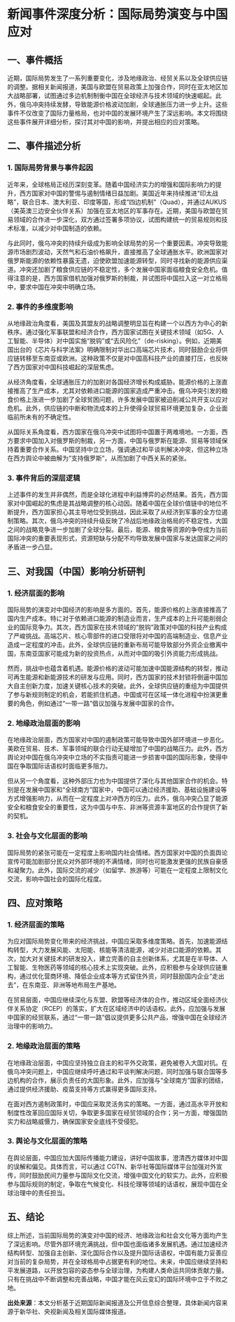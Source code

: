 # 新闻事件深度分析：国际局势演变与中国应对

## 一、事件概括

近期，国际局势发生了一系列重要变化，涉及地缘政治、经贸关系以及全球供应链的调整。据相关新闻报道，美国与欧盟在贸易政策上加强合作，同时在亚太地区加大战略部署，试图通过多边机制制衡中国在全球经济与技术领域的快速崛起。此外，俄乌冲突持续发酵，导致能源价格波动加剧，全球通胀压力进一步上升。这些事件不仅改变了国际力量格局，也对中国的发展环境产生了深远影响。本文将围绕这些事件展开详细分析，探讨其对中国的影响，并提出相应的应对策略。

## 二、事件描述分析

### 1. 国际局势背景与事件起因
近年来，全球格局正经历深刻变革。随着中国经济实力的增强和国际影响力的提升，西方国家对中国的警惕与遏制情绪日益加剧。美国近年来持续推进“印太战略”，联合日本、澳大利亚、印度等国，形成“四边机制”（Quad），并通过AUKUS（美英澳三边安全伙伴关系）加强在亚太地区的军事存在。近期，美国与欧盟在贸易领域的合作进一步深化，双方通过签署多项协议，试图构建统一的贸易规则和技术标准，以减少对中国制造的依赖。

与此同时，俄乌冲突的持续升级成为影响全球局势的另一个重要因素。冲突导致能源市场剧烈波动，天然气和石油价格飙升，直接推高了全球通胀水平。欧洲国家对俄罗斯能源的依赖性暴露无遗，迫使欧盟加速能源转型，同时寻找新的能源供应渠道。冲突还加剧了粮食供应链的不稳定性，多个发展中国家面临粮食安全危机。值得注意的是，西方国家借机加强对俄罗斯的制裁，并试图将中国拉入这一对立格局中，要求中国在冲突中明确立场。

### 2. 事件的多维度影响
从地缘政治角度看，美国及其盟友的战略调整明显旨在构建一个以西方为中心的新秩序。通过强化军事联盟和经济合作，西方国家试图在关键技术领域（如5G、人工智能、半导体）对中国实施“脱钩”或“去风险化”（de-risking）。例如，近期美国出台的《芯片与科学法案》明确限制对华出口高端芯片技术，同时鼓励企业将供应链转移至东南亚或欧洲。这种政策不仅是对中国高科技产业的直接打压，也反映了西方国家对中国科技崛起的深层焦虑。

从经济角度看，全球通胀压力的加剧对各国经济增长构成威胁。能源价格的上涨直接推高了生产成本，尤其对依赖进口能源的国家造成严重冲击。俄乌冲突引发的粮食价格上涨进一步加剧了全球贫困问题，许多发展中国家被迫削减公共开支以应对危机。此外，供应链的中断和物流成本的上升使得全球贸易环境更加复杂，企业面临前所未有的不确定性。

从国际关系角度看，西方国家在俄乌冲突中试图将中国置于两难境地。一方面，西方要求中国加入对俄罗斯的制裁，另一方面，中国与俄罗斯在能源、贸易等领域保持着重要合作关系。中国坚持中立立场，强调通过和平谈判解决冲突，但这种立场在西方舆论中被曲解为“支持俄罗斯”，从而加剧了中西关系的紧张。

### 3. 事件背后的深层逻辑
上述事件的发生并非偶然，而是全球化进程中利益博弈的必然结果。首先，西方国家对中国崛起的焦虑是其战略调整的核心动因。随着中国在全球价值链中的地位不断提升，西方国家担心其主导地位受到挑战，因此采取了从经济到军事的全方位遏制策略。其次，俄乌冲突的持续升级反映了冷战后地缘政治格局的不稳定性，大国之间的战略竞争进一步加剧了全球分裂。最后，能源、粮食等资源的争夺成为当前国际冲突的重要表现形式，资源短缺与分配不均导致发展中国家与发达国家之间的矛盾进一步凸显。

## 三、对我国（中国）影响分析研判

### 1. 经济层面的影响
国际局势的演变对中国经济的影响是多方面的。首先，能源价格的上涨直接推高了国内生产成本。特に对于依赖进口能源的制造业而言，生产成本的上升可能削弱企业的国际竞争力。其次，西方国家在技术领域的“脱钩”政策对中国的科技产业构成了严峻挑战。高端芯片、核心零部件的进口受限将对中国的高端制造业、信息产业造成一定程度的冲击。此外，全球供应链的重新布局可能导致部分外资企业撤离中国，东南亚国家可能成为新的投资热点，从而对中国的吸引外资能力形成挑战。

然而，挑战中也蕴含着机遇。能源价格的波动可能加速中国能源结构的转型，推动可再生能源和新能源技术的研发与应用。同时，西方国家的技术封锁将倒逼中国加大自主创新力度，加速关键核心技术的突破。此外，全球供应链的重组为中国提供了参与新规则制定的机会，若能抓住机遇，中国或可在区域一体化进程中扮演更重要的角色，例如通过“一带一路”倡议加强与发展中国家的合作。

### 2. 地缘政治层面的影响
在地缘政治层面，西方国家对中国的遏制政策可能导致中国外部环境进一步恶化。美欧在贸易、技术、军事领域的联合行动无疑增加了中国的战略压力。此外，西方舆论对中国在俄乌冲突中立场的不实指责可能进一步损害中国的国际形象，使得中国在争取国际话语权时面临更多阻力。

但从另一个角度看，这种外部压力也为中国提供了深化与其他国家合作的机会。特别是在发展中国家和“全球南方”国家中，中国可以通过经济援助、基础设施建设等方式增强影响力，从而在一定程度上对冲西方的压力。此外，俄乌冲突凸显了能源安全和粮食安全的重要性，这为中国与中东、非洲等资源丰富地区的合作提供了新的契机。

### 3. 社会与文化层面的影响
国际局势的紧张可能在一定程度上影响国内社会情绪。西方国家对中国的负面舆论宣传可能加剧部分民众对外部环境的不满情绪，同时也可能激发更强的民族自豪感和凝聚力。此外，国际交流的减少（如留学、旅游等）可能在一定程度上限制文化交流，影响中国社会的国际化程度。

## 四、应对策略

### 1. 经济层面的策略
为应对国际局势变化带来的经济挑战，中国应采取多维度策略。首先，加速能源结构转型，大力发展风能、太阳能、核能等清洁能源，减少对进口能源的依赖。其次，加大对关键技术的研发投入，建立完善的自主创新体系，尤其是在半导体、人工智能、生物医药等领域的核心技术上实现突破。此外，应积极参与全球供应链重构，通过优化营商环境、降低企业成本等方式留住外资，同时鼓励国内企业“走出去”，在东南亚、非洲等地布局生产基地。

在贸易层面，中国应继续深化与东盟、欧盟等经济体的合作，推动区域全面经济伙伴关系协定（RCEP）的落实，扩大在区域经济中的话语权。此外，应加强与发展中国家的经贸联系，通过“一带一路”倡议提供更多公共产品，增强中国在全球经济治理中的影响力。

### 2. 地缘政治层面的策略
在地缘政治层面，中国应坚持独立自主的和平外交政策，避免被卷入大国对抗。在俄乌冲突问题上，中国应继续呼吁通过和平谈判解决问题，同时加强与联合国等多边机构的合作，展示负责任的大国形象。此外，应加强与“全球南方”国家的团结，通过提供经济援助、疫苗支持等方式赢得更多国际支持。

在面对西方遏制政策时，中国应采取灵活务实的策略。一方面，通过高水平开放和制度性改革回应国际关切，争取更多国家在经贸领域的合作；另一方面，增强国防实力和战略威慑力，确保国家安全底线不受侵犯。

### 3. 舆论与文化层面的策略
在舆论层面，中国应加大国际传播能力建设，讲好中国故事，澄清西方媒体对中国的误解和偏见。具体而言，可以通过 CGTN、新华社等国际媒体平台加强对外宣传，同时鼓励民间力量参与国际文化交流，增强中国文化的软实力。此外，应积极参与国际规则的制定，争取在气候变化、科技伦理等领域的话语权，展现中国在全球治理中的责任担当。

## 五、结论

综上所述，当前国际局势的演变对中国的经济、地缘政治和社会文化等方面均产生了深远影响。尽管外部环境充满挑战，但中国也面临诸多发展机遇。通过加速经济结构转型、加强自主创新、深化国际合作以及提升国际话语权，中国有能力妥善应对当前的复杂局势，并在全球格局中占据更有利的地位。未来，中国应继续坚持和平发展道路，以开放包容的姿态参与全球治理，为构建人类命运共同体贡献力量。只有在挑战中不断调整和完善战略，中国才能在风云变幻的国际环境中立于不败之地。

**出处来源**：本文分析基于近期国际新闻报道及公开信息综合整理，具体新闻内容来源于新华社、央视新闻及相关国际媒体报道。